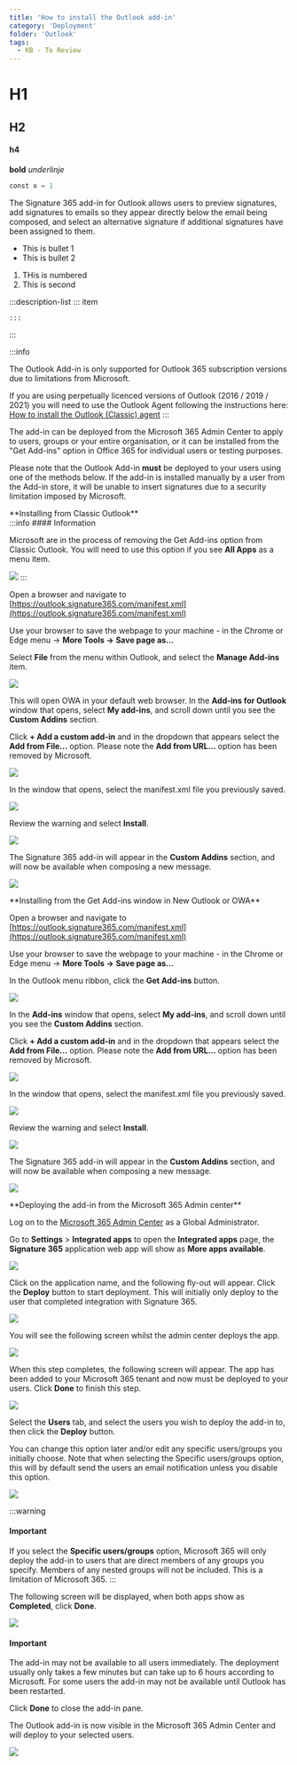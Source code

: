 ```yaml
---
title: 'How to install the Outlook add-in'
category: 'Deployment'
folder: 'Outlook'
tags: 
  - KB - To Review
---
```


# H1
## H2
#### h4

**bold**
_underlinje_

````powershell
const x = 1
````

The Signature 365 add-in for Outlook allows users to preview signatures, add signatures to emails so they appear directly below the email being composed, and select an alternative signature if additional signatures have been assigned to them.

 - This is bullet 1
 - This is bullet 2

  1. THis is numbered
  2. This is second


:::description-list
    ::: item

    :::
:::  

:::info

The Outlook Add-in is only supported for Outlook 365 subscription versions due to limitations from Microsoft.  

If you are using perpetually licenced versions of Outlook (2016 / 2019 / 2021) you will need to use the Outlook Agent following the instructions here: [How to install the Outlook (Classic) agent](https://support.signature365.com/support/solutions/articles/1000305027-how-to-install-the-outlook-classic-agent)
:::

The add-in can be deployed from the Microsoft 365 Admin Center to apply to users, groups or your entire organisation, or it can be installed from the "Get Add-ins" option in Office 365 for individual users or testing purposes.  

Please note that the Outlook Add-in **must** be deployed to your users using one of the methods below. If the add-in is installed manually by a user from the Add-in store, it will be unable to insert signatures due to a security limitation imposed by Microsoft.
<div class="accordion accordion--default"><div class="accordion__item"><div class="accordion__item-title">**Installing from Classic Outlook**</div><div class="accordion__item-content">
:::info
#### Information

Microsoft are in the process of removing the Get Add-ins option from Classic Outlook. You will need to use this option if you see **All Apps** as a menu item.

![](https://s3.amazonaws.com/cdn.freshdesk.com/data/helpdesk/attachments/production/1137755767/original/q2O59zfcABW6_ex6Mx3WXVTToYZd4C7uhg.png?1698247847)
:::

Open a browser and navigate to [https://outlook.signature365.com/manifest.xml](https://outlook.signature365.com/manifest.xml)

Use your browser to save the webpage to your machine - in the Chrome or Edge menu -> **More Tools ->** **Save page as...**

Select **File** from the menu within Outlook, and select the **Manage Add-ins** item.

![](https://s3.amazonaws.com/cdn.freshdesk.com/data/helpdesk/attachments/production/1137754734/original/aCcFnaSZT5J8uj-5UMP1yZc9tWfCwjI6rg.png?1698246672)

This will open OWA in your default web browser. In the **Add-ins for Outlook** window that opens, select **My add-ins**, and scroll down until you see the **Custom Addins** section.  

Click **+ Add a custom add-in** and in the dropdown that appears select the **Add from File...** option. Please note the **Add from URL...** option has been removed by Microsoft.

![](https://s3.amazonaws.com/cdn.freshdesk.com/data/helpdesk/attachments/production/1137539659/original/CeSN4s6OnKgHGSJNCMiFMpKdTaTr02rpxQ.png?1697724629)

In the window that opens, select the manifest.xml file you previously saved.

![](https://s3.amazonaws.com/cdn.freshdesk.com/data/helpdesk/attachments/production/1137540152/original/4cTMB5Bry2nCm79M1ZWMoRXJ5bqR82Mz9g.png?1697725197)

Review the warning and select **Install**.

![](https://s3.amazonaws.com/cdn.freshdesk.com/data/helpdesk/attachments/production/1130939098/original/Gdjvp1dUMSGjUQS8JgResSyPiMaX2FXy0A.png?1682338399)

The Signature 365 add-in will appear in the **Custom Addins** section, and will now be available when composing a new message.

![](https://s3.amazonaws.com/cdn.freshdesk.com/data/helpdesk/attachments/production/1130939122/original/Rty7ox-ygx502Mn3HvQLftiYX_MlIV86mA.png?1682338431)
</div></div><div class="accordion__item"><div class="accordion__item-title">**Installing from the Get Add-ins window in New Outlook or OWA**</div><div class="accordion__item-content">

Open a browser and navigate to [https://outlook.signature365.com/manifest.xml](https://outlook.signature365.com/manifest.xml)

Use your browser to save the webpage to your machine - in the Chrome or Edge menu -> **More Tools ->** **Save page as...**

In the Outlook menu ribbon, click the **Get Add-ins** button.

![](https://s3.amazonaws.com/cdn.freshdesk.com/data/helpdesk/attachments/production/1130938910/original/2cvulKL_Bn352SJ7ryF1e0GRajx8_x9y3Q.png?1682338199)

In the **Add-ins** window that opens, select **My add-ins**, and scroll down until you see the **Custom Addins** section.  

Click **+ Add a custom add-in** and in the dropdown that appears select the **Add from File...** option. Please note the **Add from URL...** option has been removed by Microsoft.

![](https://s3.amazonaws.com/cdn.freshdesk.com/data/helpdesk/attachments/production/1137539659/original/CeSN4s6OnKgHGSJNCMiFMpKdTaTr02rpxQ.png?1697724629)

In the window that opens, select the manifest.xml file you previously saved.

![](https://s3.amazonaws.com/cdn.freshdesk.com/data/helpdesk/attachments/production/1137540152/original/4cTMB5Bry2nCm79M1ZWMoRXJ5bqR82Mz9g.png?1697725197)

Review the warning and select **Install**.

![](https://s3.amazonaws.com/cdn.freshdesk.com/data/helpdesk/attachments/production/1130939098/original/Gdjvp1dUMSGjUQS8JgResSyPiMaX2FXy0A.png?1682338399)

The Signature 365 add-in will appear in the **Custom Addins** section, and will now be available when composing a new message.

![](https://s3.amazonaws.com/cdn.freshdesk.com/data/helpdesk/attachments/production/1130939122/original/Rty7ox-ygx502Mn3HvQLftiYX_MlIV86mA.png?1682338431)
</div></div><div class="accordion__item"><div class="accordion__item-title">**Deploying the add-in from the Microsoft 365 Admin center**</div><div class="accordion__item-content">

Log on to the [Microsoft 365 Admin Center](http://admin.microsoft.com) as a Global Administrator.

Go to **Settings** > **Integrated apps** to open the **Integrated apps** page, the **Signature 365** application web app will show as **More apps available**.

![](https://s3.amazonaws.com/cdn.freshdesk.com/data/helpdesk/attachments/production/1137756120/original/fg0FvMGsRVDseD9288298tBu9J6BS7nu4Q.png?1698248182)

Click on the application name, and the following fly-out will appear. Click the **Deploy** button to start deployment. This will initially only deploy to the user that completed integration with Signature 365.

![](https://s3.amazonaws.com/cdn.freshdesk.com/data/helpdesk/attachments/production/1137756356/original/QuxRB08KcGCsooiJ3CL3OVpRH18cUULnJA.png?1698248413)

You will see the following screen whilst the admin center deploys the app.

![](https://s3.amazonaws.com/cdn.freshdesk.com/data/helpdesk/attachments/production/1137756429/original/BRL59r1pS0EM_QfRvfbxPzZFOi0ajXystA.png?1698248503)

When this step completes, the following screen will appear. The app has been added to your Microsoft 365 tenant and now must be deployed to your users. Click **Done** to finish this step.

![](https://s3.amazonaws.com/cdn.freshdesk.com/data/helpdesk/attachments/production/1137756458/original/3PF_jHb4dgRN4BtR7UxYzBsHr6zgtp5hww.png?1698248546)

Select the **Users** tab, and select the users you wish to deploy the add-in to, then click the **Deploy** button.  

You can change this option later and/or edit any specific users/groups you initially choose. Note that when selecting the Specific users/groups option, this will by default send the users an email notification unless you disable this option.

![](https://s3.amazonaws.com/cdn.freshdesk.com/data/helpdesk/attachments/production/1137756722/original/BxRUI5CKH8PWR08eGENhx5oXKi-7ttXsng.png?1698248900)

:::warning
#### Important

If you select the **Specific users/groups** option, Microsoft 365 will only deploy the add-in to users that are direct members of any groups you specify. Members of any nested groups will not be included. This is a limitation of Microsoft 365.
:::

The following screen will be displayed, when both apps show as **Completed**, click **Done**.

![](https://s3.amazonaws.com/cdn.freshdesk.com/data/helpdesk/attachments/production/1137756802/original/D1AZllYZ0xA9hcQ2FQtuxinW1el0jZPwZA.png?1698249000)

#### Important

The add-in may not be available to all users immediately. The deployment usually only takes a few minutes but can take up to 6 hours according to Microsoft. For some users the add-in may not be available until Outlook has been restarted.

Click **Done** to close the add-in pane.

The Outlook add-in is now visible in the Microsoft 365 Admin Center and will deploy to your selected users.

![](https://s3.amazonaws.com/cdn.freshdesk.com/data/helpdesk/attachments/production/1137756957/original/YovPsyaJUK5pm1-VML9gCeLMMIGRBlxxsQ.png?1698249088)
</div></div></div>